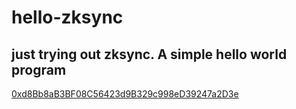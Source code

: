 # hello-zksync
## just trying out zksync. A simple hello world program

[0xd8Bb8aB3BF08C56423d9B329c998eD39247a2D3e](https://zksync2-testnet.zkscan.io/address/0xd8Bb8aB3BF08C56423d9B329c998eD39247a2D3e/)

